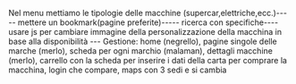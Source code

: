 Nel menu mettiamo le tipologie delle macchine (supercar,elettriche,ecc.)-----
mettere un bookmark(pagine preferite)----- ricerca con specifiche----usare js per cambiare immagine della personalizzazione della macchina in base alla disponibilità ---
Gestione: home (negrello), pagine singole delle marche (merlo), scheda per ogni marchio (malaman), dettagli macchine (merlo), carrello con la scheda per inserire i dati della carta per comprare la macchina, login che compare, maps con 3 sedi e si cambia
